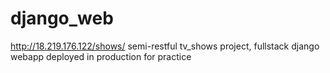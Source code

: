 # django_web
http://18.219.176.122/shows/ semi-restful tv_shows project, fullstack django webapp deployed in production for practice 

